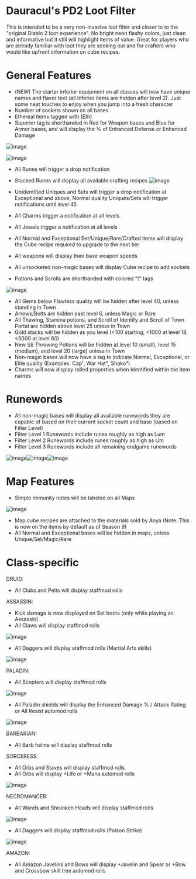 # Dauracul's PD2 Loot Filter
This is intended to be a very non-invasive loot filter and closer to to the "original Diablo 2 loot experience". No bright neon flashy colors, just clean and informative but it still will highlight items of value. Great for players who are already familiar with loot they are seeking out and for crafters who would like upfront information on cube recipes.

# General Features
- (NEW) The starter inferior equipment on all classes will now have unique names and flavor text (all Inferior items are hidden after level 2). Just some neat touches to enjoy when you jump into a fresh character
- Number of sockets shown on all bases
- Ethereal items tagged with (Eth)
- Superior tag is shorthanded in Red for Weapon bases and Blue for Armor bases, and will display the % of Enhanced Defense or Enhanced Damage

![image](https://github.com/Dauracul/filter/assets/111398486/e6d4ec9d-bdc2-4de6-84ad-77d199d34c7c)

![image](https://github.com/Dauracul/filter/assets/111398486/d01231c6-02c5-4f6a-a2ad-542d4172dbd3)

- All Runes will trigger a drop notification
- Stacked Runes will display all available crafting recipes
![image](https://github.com/Dauracul/filter/assets/111398486/83089ac7-0678-4829-b194-77990377c2c1)

- Unidentified Uniques and Sets will trigger a drop notification at Exceptional and above, Normal quality Uniques/Sets will trigger notifications until level 45
- All Charms trigger a notification at all levels
- All Jewels trigger a notification at all levels
- All Normal and Exceptional Set/Unique/Rare/Crafted items will display the Cube recipe required to upgrade to the next tier
- All weapons will display their base weapon speeds
- All unsocketed non-magic bases will display Cube recipe to add sockets
- Potions and Scrolls are shorthanded with colored "!" tags

![image](https://github.com/Dauracul/filter/assets/111398486/f3c7baae-1b19-4f0c-8afd-b6946eba144f)

- All Gems below Flawless quality will be hidden after level 40, unless standing in Town
- Arrows/Bolts are hidden past level 6, unless Magic or Rare
- All Thawing, Stamina potions, and Scroll of Identify and Scroll of Town Portal are hidden above level 25 unless in Town
- Gold stacks will be hidden as you level (<100 starting, <1000 at level 18, <5000 at level 80)
- New S8 Throwing Potions will be hidden at level 10 (small), level 15 (medium), and level 20 (large) unless in Town
- Non-magic bases will now have a tag to indicate Normal, Exceptional, or Elite quality (Examples: Cap¹, War Hat², Shako³)
- Charms will now display rolled properties when Identified within the item names

# Runewords
- All non-magic bases will display all available runewords they are capable of based on their current socket count and base (based on Filter Level)
- Filter Level 1 Runewords include runes roughly as high as Lum
- Filter Level 2 Runewords include runes roughly as high as Um
- Filter Level 3 Runewords include all remaining endgame runewords

![image](https://github.com/Dauracul/filter/assets/111398486/ae6df7bb-7eb6-4ff7-a9a4-4b49fa572e4d)![image](https://github.com/Dauracul/filter/assets/111398486/a0e6d9a3-c4de-44dc-9081-c03829b05cf1)![image](https://github.com/Dauracul/filter/assets/111398486/4c5c9517-8d04-4058-a835-72233cd99bde)

# Map Features
- Simple immunity notes will be labeled on all Maps

![image](https://github.com/Dauracul/filter/assets/111398486/ce708166-c86a-431f-87b4-a8887197c0b8)

- Map cube recipes are attached to the materials sold by Anya (Note: This is now on the items by default as of Season 9)
- All Normal and Exceptional bases will be hidden in maps, unless Unique/Set/Magic/Rare

# Class-specific
DRUID:
- All Clubs and Pelts will display staffmod rolls

ASSASSIN:
- Kick damage is now displayed on Set boots (only while playing an Assassin)
- All Claws will display staffmod rolls

![image](https://github.com/Dauracul/filter/assets/111398486/6d74bda8-a471-41ea-9119-364554bb4727)

- All Daggers will display staffmod rolls (Martial Arts skills)

![image](https://github.com/Dauracul/filter/assets/111398486/404ff78b-c931-4dee-ae86-b0166cd40937)


PALADIN:
- All Scepters will display staffmod rolls

![image](https://github.com/Dauracul/filter/assets/111398486/fb3d3e2e-a1fd-437c-8f48-8e2a0478760e)

- All Paladin shields will display the Enhanced Damage % / Attack Rating or All Resist automod rolls

![image](https://github.com/Dauracul/filter/assets/111398486/12f17ce0-30aa-47b0-a757-7b7511935d23)


BARBARIAN:
- All Barb helms will display staffmod rolls

SORCERESS:
- All Orbs and Staves will display staffmod rolls
- All Orbs will display +Life or +Mana automod rolls

![image](https://github.com/Dauracul/filter/assets/111398486/f1eb9eda-bd6a-4d36-9b23-5049d45b6d8f)


NECROMANCER:
- All Wands and Shrunken Heads will display staffmod rolls

![image](https://github.com/Dauracul/filter/assets/111398486/c521579c-2f05-440d-9feb-2c1a8cd9cd42)

- All Daggers will display staffmod rolls (Poison Strike)

![image](https://github.com/Dauracul/filter/assets/111398486/9998784f-6143-45c7-ae5c-176781857158)


AMAZON:
- All Amazon Javelins and Bows will display +Javelin and Spear or +Bow and Crossbow skill tree automod rolls
